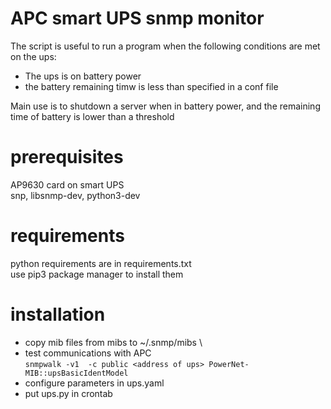 # APC smart UPS snmp monitor
The script is useful to run a program when the following conditions are met on the ups:

- The ups is on battery power
- the battery remaining timw is less than specified in a conf file

Main use is to shutdown a server when in battery power, and the remaining time of battery is lower than a threshold 

# prerequisites
AP9630 card on smart UPS \
snp, libsnmp-dev, python3-dev

# requirements
python requirements are in requirements.txt \
use pip3 package manager to install them

# installation
- copy mib files from mibs to  ~/.snmp/mibs \
- test communications with APC \
```snmpwalk -v1  -c public <address of ups> PowerNet-MIB::upsBasicIdentModel```
- configure parameters in ups.yaml
- put ups.py in crontab

